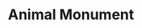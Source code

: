 ---
pid: FS29
title: Animal Monument
location_transcription: 
zipcode: NJ08002
outside_phl: Cherry Hill NJ
neighborhood: 
age: '10'
age_range: 6-13
instagram: 
image_file_name: FS_29.jpg
proposal_transcription: Bunny, Elefant
topic: Animals
topic_summary: '0'
type: Other No Form
keywords_other: 
credit: Ofek Bar-Or
image_labels: 
twitter: 
facebook: 
permalink: "/monuments/fs29/"
layout: item-page
---